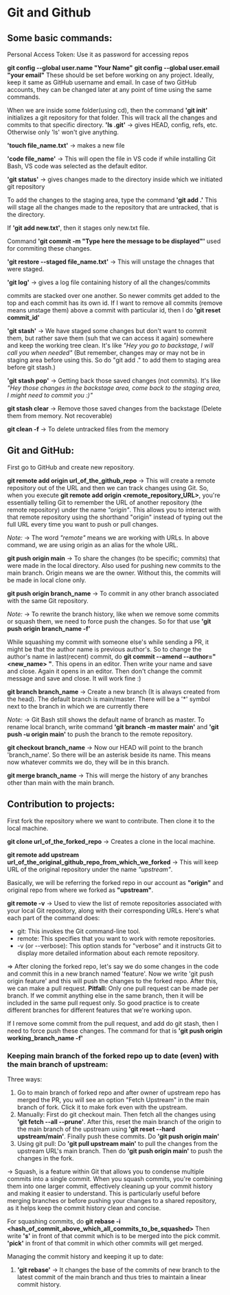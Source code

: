 # Git and Github

## Some basic commands:

Personal Access Token: Use it as password for accessing repos 

**git config --global user.name "Your Name"**
**git config --global user.email "your email"** 
These should be set before working on any project. Ideally, keep it same as GitHub username and email. In case of two GitHub accounts, they can be changed later at any point of time using the same commands.

When we are inside some folder(using cd), then the command **'git init'** initializes a git repository for that folder. This will track all the changes and commits to that specific directory.
**'ls .git'** -> gives HEAD, config, refs, etc. Otherwise only 'ls' won't give anything.

**'touch file_name.txt'** -> makes a new file

**'code file_name'** -> This will open the file in VS code if while installing Git Bash, VS code was selected as the default editor.

**'git status'** -> gives changes made to the directory inside which we initiated git repository

To add the changes to the staging area, type the command **'git add .'** This will stage all the changes made to the repository that are untracked, that is the directory.

If **'git add new.txt'**, then it stages only new.txt file.

Command **'git commit -m "Type here the message to be displayed"'** used for commiting these changes.

**'git restore --staged file_name.txt'** -> This will unstage the chnages that were staged.

**'git log'** -> gives a log file containing history of all the changes/commits

commits are stacked over one another. So newer commits get added to the top and each commit has its own id. If I want to remove all commits (remove means unstage them) above a commit with particular id, then I do **'git reset commit_id'**

**'git stash'** -> We have staged some changes but don't want to commit them, but rather save them (suh that we can access it again) somewhere and keep the working tree clean. It's like *"Hey you go to backstage, I will call you when needed"* (But remember, changes may or may not be in staging area before using this. So do "git add ." to add them to staging area before git stash.)

**'git stash pop'** -> Getting back those saved changes (not commits). It's like *"Hey those changes in the backstage area, come back to the staging area, I might need to commit you :)"*

**git stash clear** -> Remove those saved changes from the backstage (Delete them from memory. Not recoverable)

**git clean -f** -> To delete untracked files from the memory

## Git and GitHub:

First go to GitHub and create new repository.

**git remote add origin url_of_the_github_repo** -> This will create a remote repository out of the URL and then we can track changes using Git. So, when you execute **git remote add origin <remote_repository_URL>**, you're essentially telling Git to remember the URL of another repository (the remote repository) under the name *"origin"*. This allows you to interact with that remote repository using the shorthand "origin" instead of typing out the full URL every time you want to push or pull changes.

*Note:* -> The word *"remote"* means we are working with URLs. In above command, we are using origin as an alias for the whole URL.

**git push origin main** -> To share the changes (to be specific; commits) that were made in the local directory. Also used for pushing new commits to the main branch. Origin means we are the owner.
Without this, the commits will be made in local clone only.

**git push origin branch_name** -> To commit in any other branch associated with the same Git repository.

*Note:* -> To rewrite the branch history, like when we remove some commits or squash them, we need to force push the changes. So for that use **'git push origin branch_name -f'**

While squashing my commit with someone else's while sending a PR, it might be that the author name is previous author's. So to change the author's name in last(recent) commit, do **git commit --amend --author="<new_name> <email>"**. This opens in an editor. Then write your name and save and close. Again it opens in an editor. Then don't change the commit message and save and close.
It will work fine :) 

**git branch branch_name** -> Create a new branch (It is always created from the head). The default branch is main/master. There will be a '*' symbol next to the branch in which we are currently there

*Note:* -> Git Bash still shows the default name of branch as master. To rename local branch, write command **'git branch -m master main'** and **'git push -u origin main'** to push the branch to the remote repository.

**git checkout branch_name** -> Now our HEAD will point to the branch 'branch_name'. So there will be an asterisk beside its name. This means now whatever commits we do, they will be in this branch.

**git merge branch_name** -> This will merge the history of any branches other than main with the main branch. 

## Contribution to projects:

First fork the repository where we want to contribute.
Then clone it to the local machine.

**git clone url_of_the_forked_repo** -> Creates a clone in the local machine.

**git remote add upstream url_of_the_original_github_repo_from_which_we_forked** -> This will keep URL of the original repository under the name *"upstream"*.

Basically, we will be referring the forked repo in our account as **"origin"** and original repo from where we forked as **"upstream"**.

**git remote -v** -> Used to view the list of remote repositories associated with your local Git repository, along with their corresponding URLs. Here's what each part of the command does:

* git: This invokes the Git command-line tool.
* remote: This specifies that you want to work with remote repositories.
* -v (or --verbose): This option stands for "verbose" and it instructs Git to display more detailed information about each remote repository.

=> After cloning the forked repo, let's say we do some changes in the code and commit this in a new branch named 'feature'. Now we write 'git push origin feature' and this will push the changes to the forked repo. After this, we can make a pull request.
**Pitfall:** Only one pull request can be made per branch. If we commit anything else in the same branch, then it will be included in the same pull request only. So good practice is to create different branches for different features that we're working upon.

If I remove some commit from the pull request, and add do git stash, then I need to force push these changes. The command for that is **'git push origin working_branch_name -f'**

### Keeping main branch of the forked repo up to date (even) with the main branch of upstream:

Three ways:

1. Go to main branch of forked repo and after owner of upstream repo has merged the PR, you will see an option "Fetch Upstream" in the main branch of fork. Click it to make fork even with the upstream. 
1. Manually: First do git checkout main. Then fetch all the changes using **'git fetch --all --prune'**. After this, reset the main branch of the origin to the main branch of the upstream using **'git reset --hard upstream/main'**. Finally push these commits. Do **'git push origin main'**
1. Using git pull: Do **'git pull upstream main'** to pull the changes from the upstream URL's main branch. Then do **'git push origin main'** to push the changes in the fork.

-> Squash, is a feature within Git that allows you to condense multiple commits into a single commit. When you squash commits, you're combining them into one larger commit, effectively cleaning up your commit history and making it easier to understand. This is particularly useful before merging branches or before pushing your changes to a shared repository, as it helps keep the commit history clean and concise.

For squashing commits, do **git rebase -i <hash_of_commit_above_which_all_commits_to_be_squashed>**
Then write **'s'** in front of that commit which is to be merged into the pick commit. **'pick'** in front of that commit in which other commits will get merged.

Managing the commit history and keeping it up to date: 
1. **'git rebase'** -> It changes the base of the commits of new branch to the latest commit of the main branch and thus tries to maintain a linear commit history. 
